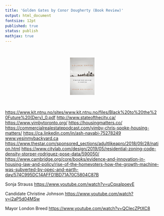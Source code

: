```yaml
---
title: 'Golden Gates by Conor Dougherty (Book Review)'
output: html_document
fontsize: 12pt
published: true
status: publish
mathjax: true
---
```


<br>
<p align="center"><img src="/figures/goldengates.jpg" width="16%"></p>
<br>


https://www.kit.ntnu.no/sites/www.kit.ntnu.no/files/Black%20to%20the%20Future%20(Dery)_0.pdf
http://www.stateofthecity.ca/
https://www.yimbytoronto.org/
https://housingmatters.co/
https://commercialrealestatepodcast.com/yimby-chris-spoke-housing-matters/
https://ca.linkedin.com/in/ash-navabi-75278249
www.yesinmybackyard.ca
https://www.thestar.com/sponsored_sections/adultlikeapro/2018/09/28/nation.html
https://www.citylab.com/design/2019/05/residential-zoning-code-density-storper-rodriguez-pose-data/590050/
https://www.cambridge.org/core/books/evidence-and-innovation-in-housing-law-and-policy/rise-of-the-homevoters-how-the-growth-machine-was-subverted-by-opec-and-earth-day/574C995DC14AFFD1BD71A70C5804C87B



Sonja Strauss
https://www.youtube.com/watch?v=uCqxaIpoevE

Candidate Christine Johnson
https://www.youtube.com/watch?v=i2aP5d04MSw

Mayor London Breed
https://www.youtube.com/watch?v=QCIecZPtXC8